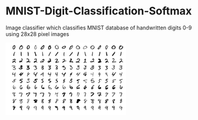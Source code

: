 # MNIST-Digit-Classification-Softmax
Image classifier which classifies MNIST database of handwritten digits 0-9 using 28x28 pixel images 

![alt text](https://github.com/sashakttripathi/MNIST-Softmax-Classification/blob/main/mnist.png?raw=true)
